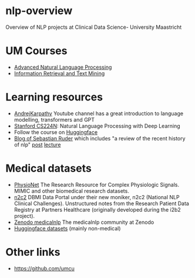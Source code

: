 # nlp-overview
Overview of NLP projects at Clinical Data Science- University Maastricht

# UM Courses
- [Advanced Natural Language Processing](https://curriculum.maastrichtuniversity.nl/meta/465515/advanced-natural-language-processing)
- [Information Retrieval and Text Mining](https://curriculum.maastrichtuniversity.nl/meta/464235/information-retrieval-and-text-mining)

# Learning resources

- [AndrejKarpathy](https://www.youtube.com/@AndrejKarpathy/videos]) Youtube channel has a great introduction to language modelling, transformers and GPT
- [Stanford CS224N](https://web.stanford.edu/class/cs224n/index.html): Natural Language Processing with Deep Learning
- Follow the course on [Huggingface](https://huggingface.co/course/chapter1/1)
- [Blog of Sebastian Ruder](ruder.io) which includes "a review of the recent history of nlp" [post](https://www.ruder.io/a-review-of-the-recent-history-of-nlp/) [lecture](https://www.youtube.com/watch?v=sGVi4gb90zk&list=PLICxY_yQeGYlcjO6ANCXworXHGC6hHXjA)

# Medical datasets

- [PhysioNet](Physionet) The Research Resource for Complex Physiologic Signals. MIMIC and other biomedical research datasets.
- [n2c2](https://portal.dbmi.hms.harvard.edu/projects/n2c2-nlp/) DBMI Data Portal under their new moniker, n2c2 (National NLP Clinical Challenges). Unstructured notes from the Research Patient Data Registry at Partners Healthcare (originally developed during the i2b2 project). 
- [Zenodo medicalnlp](https://zenodo.org/communities/medicalnlp/?page=1&size=20) The medicalnlp community at Zenodo
- [Huggingface datasets](https://huggingface.co/datasets) (mainly non-medical)

# Other links

- https://github.com/umcu
